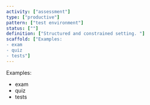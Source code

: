 ```yaml
---
activity: ["assessment"]
type: ["productive"]
pattern: ["test environment"]
status: [""]
definition: ["Structured and constrained setting. "]
scaffold: ["Examples:
- exam
- quiz
- tests"]
---
```


Examples:
- exam
- quiz
- tests
